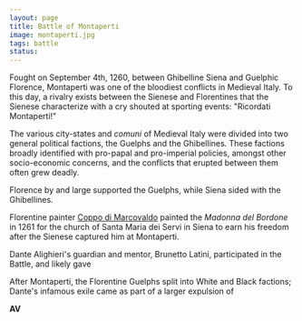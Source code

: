 ```yaml
---
layout: page
title: Battle of Montaperti
image: montaperti.jpg
tags: battle
status:
---
```


Fought on September 4th, 1260, between Ghibelline Siena and Guelphic Florence, Montaperti was one of the bloodiest conflicts in Medieval Italy. To this day, a rivalry exists between the Sienese and Florentines that the Sienese characterize with a cry shouted at sporting events: "Ricordati Montaperti!"

<!-- more -->

The various city-states and *comuni* of Medieval Italy were divided into two general political factions, the Guelphs and the Ghibellines. These factions broadly identified with pro-papal and pro-imperial policies, amongst other socio-economic concerns, and the conflicts that erupted between them often grew deadly.

Florence by and large supported the Guelphs, while Siena sided with the Ghibellines.

Florentine painter [Coppo di Marcovaldo](link) painted the *Madonna del Bordone* in 1261 for the church of Santa Maria dei Servi in Siena to earn his freedom after the Sienese captured him at Montaperti.

Dante Alighieri's guardian and mentor, Brunetto Latini, participated in the Battle, and likely gave

After Montaperti, the Florentine Guelphs split into White and Black factions; Dante's infamous exile came as part of a larger expulsion of

**AV**

